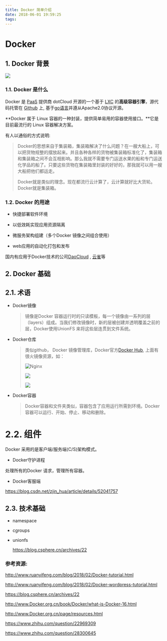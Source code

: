 ```yaml
---
title: Docker 简单介绍
date: 2018-06-01 19:59:25
tags:
---
```


# Docker

## 1. Docker 背景

![](https://pic4.zhimg.com/80/5d2cabafe63f33389c8a5c8ae1e576bb_hd.jpg)

### 1.1. Docker 是什么

Docker 是 [PaaS](https://baike.baidu.com/item/PaaS) 提供商 dotCloud 开源的一个基于 [LXC](https://baike.baidu.com/item/LXC) 的**高级容器引擎**，源代码托管在 [Github](https://baike.baidu.com/item/Github) 上, 基于[go语言](https://baike.baidu.com/item/go%E8%AF%AD%E8%A8%80)并遵从Apache2.0协议开源。

**Docker 属于 Linux 容器的一种封装，提供简单易用的容器使用接口。**它是目前最流行的 Linux 容器解决方案。

有人以通俗的方式说明:

> Docker的思想来自于集装箱，集装箱解决了什么问题？在一艘大船上，可以把货物规整的摆放起来。并且各种各样的货物被集装箱标准化了，集装箱和集装箱之间不会互相影响。那么我就不需要专门运送水果的船和专门运送化学品的船了。只要这些货物在集装箱里封装的好好的，那我就可以用一艘大船把他们都运走。  
> 
> Docker就是类似的理念。现在都流行云计算了，云计算就好比大货轮。Docker就是集装箱。

### 1.2. Docker 的用途

- 快捷部署软件环境

- 以低效耗实现应用资源隔离

- 微服务架构组建（多个Docker 镜像之间组合使用）

- web应用的自动化打包和发布

国内有应用于Docker技术的公司[DaoCloud](http://www.daocloud.io) , [云雀](http://www.alauda.cn)等

## 2. Docker 基础

## 2.1. 术语

- Docker镜像

  > 镜像是Docker 容器运行时的只读模板，每一个镜像由一系列的层（layers）组成。当我们修改镜像时，新的层被创建并透明覆盖之前的层，Docker使用UnionFS 来将这些层连贯到文件系统。

- Docker仓库

  > 类似github， Docker 镜像管理库，Docker官方[Docker Hub](https://hub.docker.com/explore/), 上面有很火镜像资源，如：
  > 
  > ![Nginx](https://hub.docker.com/public/images/official/nginx.png)
  > 
  > ![](https://hub.docker.com/public/images/official/httpd.png)
  > 
  > ![](https://hub.docker.com/public/images/official/ubuntu.png)

- Docker容器

  > Docker容器和文件夹类似，容器包含了应用运行所需到环境。Docker容器可以运行、开始、停止、移动和删除。

# 2.2. 组件

Docker 采用的是客户端/服务端(C/S)架构模式。

- Docker守护进程

处理所有的Docker 请求，管理所有容器。

- Docker客服端

https://blog.csdn.net/zjin_hua/article/details/52041757

## 2.3. 技术基础

- namespace

- cgroups

- unionfs

  https://blog.csphere.cn/archives/22

### 参考资源:

http://www.ruanyifeng.com/blog/2018/02/Docker-tutorial.html

http://www.ruanyifeng.com/blog/2018/02/Docker-wordpress-tutorial.html

https://blog.csphere.cn/archives/22

http://www.Docker.org.cn/book/Docker/what-is-Docker-16.html

http://www.Docker.org.cn/page/resources.html

https://www.zhihu.com/question/22969309

https://www.zhihu.com/question/28300645
